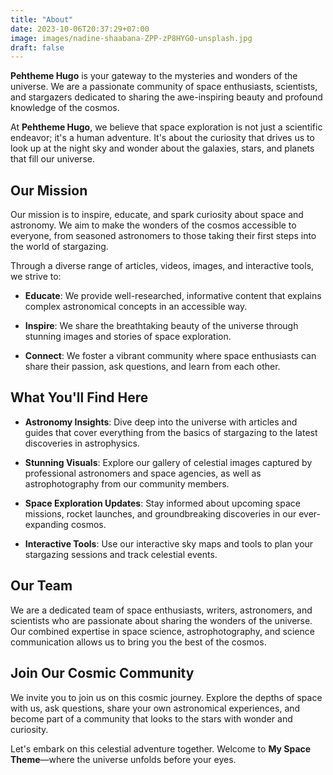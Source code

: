 ```yaml
---
title: "About"
date: 2023-10-06T20:37:29+07:00
image: images/nadine-shaabana-ZPP-zP8HYG0-unsplash.jpg
draft: false
---
```


**Pehtheme Hugo** is your gateway to the mysteries and wonders of the universe. We are a passionate community of space enthusiasts, scientists, and stargazers dedicated to sharing the awe-inspiring beauty and profound knowledge of the cosmos.

At **Pehtheme Hugo**, we believe that space exploration is not just a scientific endeavor; it's a human adventure. It's about the curiosity that drives us to look up at the night sky and wonder about the galaxies, stars, and planets that fill our universe.

## Our Mission

Our mission is to inspire, educate, and spark curiosity about space and astronomy. We aim to make the wonders of the cosmos accessible to everyone, from seasoned astronomers to those taking their first steps into the world of stargazing.

Through a diverse range of articles, videos, images, and interactive tools, we strive to:

- **Educate**: We provide well-researched, informative content that explains complex astronomical concepts in an accessible way.

- **Inspire**: We share the breathtaking beauty of the universe through stunning images and stories of space exploration.

- **Connect**: We foster a vibrant community where space enthusiasts can share their passion, ask questions, and learn from each other.

## What You'll Find Here

- **Astronomy Insights**: Dive deep into the universe with articles and guides that cover everything from the basics of stargazing to the latest discoveries in astrophysics.

- **Stunning Visuals**: Explore our gallery of celestial images captured by professional astronomers and space agencies, as well as astrophotography from our community members.

- **Space Exploration Updates**: Stay informed about upcoming space missions, rocket launches, and groundbreaking discoveries in our ever-expanding cosmos.

- **Interactive Tools**: Use our interactive sky maps and tools to plan your stargazing sessions and track celestial events.

## Our Team

We are a dedicated team of space enthusiasts, writers, astronomers, and scientists who are passionate about sharing the wonders of the universe. Our combined expertise in space science, astrophotography, and science communication allows us to bring you the best of the cosmos.

## Join Our Cosmic Community

We invite you to join us on this cosmic journey. Explore the depths of space with us, ask questions, share your own astronomical experiences, and become part of a community that looks to the stars with wonder and curiosity.

Let's embark on this celestial adventure together. Welcome to **My Space Theme**—where the universe unfolds before your eyes.
